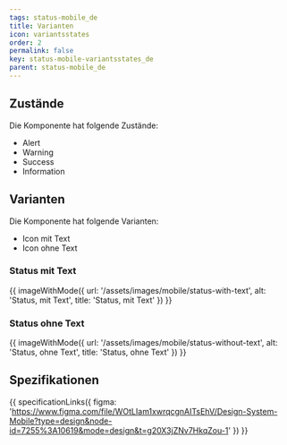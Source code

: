 ```yaml
---
tags: status-mobile_de
title: Varianten
icon: variantsstates
order: 2
permalink: false  
key: status-mobile-variantsstates_de
parent: status-mobile_de
---
```


## Zustände
Die Komponente hat folgende Zustände:

* Alert
* Warning
* Success
* Information

## Varianten
Die Komponente hat folgende Varianten:

* Icon mit Text
* Icon ohne Text

### Status mit Text
{{ imageWithMode({
  url: '/assets/images/mobile/status-with-text',
  alt: 'Status, mit Text',
  title: 'Status, mit Text'
}) }}

### Status ohne Text
{{ imageWithMode({
  url: '/assets/images/mobile/status-without-text',
  alt: 'Status, ohne Text',
  title: 'Status, ohne Text'
}) }}

## Spezifikationen
{{ specificationLinks({
  figma: 'https://www.figma.com/file/WOtLIam1xwrqcgnAITsEhV/Design-System-Mobile?type=design&node-id=7255%3A10619&mode=design&t=g20X3jZNv7HkqZou-1'
}) }}
